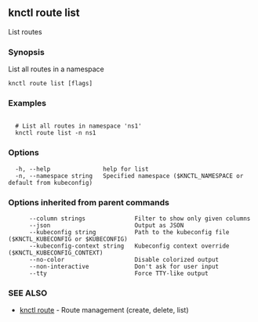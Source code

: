 ## knctl route list

List routes

### Synopsis

List all routes in a namespace

```
knctl route list [flags]
```

### Examples

```

  # List all routes in namespace 'ns1'
  knctl route list -n ns1
```

### Options

```
  -h, --help               help for list
  -n, --namespace string   Specified namespace ($KNCTL_NAMESPACE or default from kubeconfig)
```

### Options inherited from parent commands

```
      --column strings              Filter to show only given columns
      --json                        Output as JSON
      --kubeconfig string           Path to the kubeconfig file ($KNCTL_KUBECONFIG or $KUBECONFIG)
      --kubeconfig-context string   Kubeconfig context override ($KNCTL_KUBECONFIG_CONTEXT)
      --no-color                    Disable colorized output
      --non-interactive             Don't ask for user input
      --tty                         Force TTY-like output
```

### SEE ALSO

* [knctl route](knctl_route.md)	 - Route management (create, delete, list)

